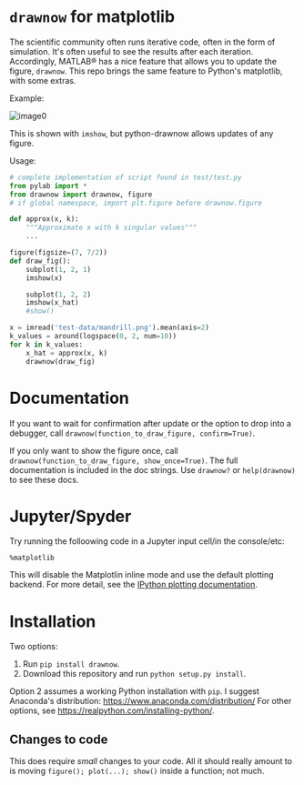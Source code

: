 <!--XXX: UPDATE WITH-->
<!--python setup.py build-->
<!--python setup.py sdist upload-->

`drawnow` for matplotlib
========================

The scientific community often runs iterative code, often in the form of
simulation. It's often useful to see the results after each iteration.
Accordingly, MATLAB® has a nice feature that allows you to update the
figure, `drawnow`. This repo brings the same feature to Python's
matplotlib, with some extras.

Example:

![image0](test-data/test.gif)

This is shown with `imshow`, but python-drawnow allows updates of any
figure.

Usage:

``` python
# complete implementation of script found in test/test.py
from pylab import *
from drawnow import drawnow, figure
# if global namespace, import plt.figure before drawnow.figure

def approx(x, k):
    """Approximate x with k singular values"""
    ...

figure(figsize=(7, 7/2))
def draw_fig():
    subplot(1, 2, 1)
    imshow(x)

    subplot(1, 2, 2)
    imshow(x_hat)
    #show()

x = imread('test-data/mandrill.png').mean(axis=2)
k_values = around(logspace(0, 2, num=10))
for k in k_values:
    x_hat = approx(x, k)
    drawnow(draw_fig)
```

Documentation
=============

If you want to wait for confirmation after update or the option to drop
into a debugger, call `drawnow(function_to_draw_figure, confirm=True)`.

If you only want to show the figure once, call
`drawnow(function_to_draw_figure, show_once=True)`. The full
documentation is included in the doc strings. Use `drawnow?` or
`help(drawnow)` to see these docs.

Jupyter/Spyder
==============

Try running the folloowing code in a Jupyter input cell/in the
console/etc:

```
%matplotlib
```

This will disable the Matplotlin inline mode and use the default
plotting backend. For more detail, see the [IPython plotting
documentation](https://ipython.readthedocs.io/en/stable/interactive/plotting.html#id1).

Installation
============

Two options:

1.  Run `pip install drawnow`.
2.  Download this repository and run `python setup.py install`.

Option 2 assumes a working Python installation with `pip`. I suggest
Anaconda's distribution: <https://www.anaconda.com/distribution/> For
other options, see <https://realpython.com/installing-python/>.

Changes to code
---------------

This does require *small* changes to your code. All it should really
amount to is moving `figure(); plot(...); show()` inside a function; not
much.
